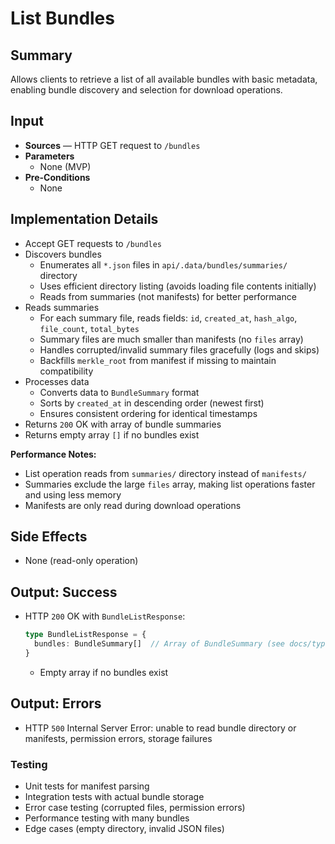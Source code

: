 # List Bundles

## Summary

Allows clients to retrieve a list of all available bundles with basic metadata, enabling bundle discovery and selection for download operations.

## Input

- **Sources** — HTTP GET request to `/bundles`
- **Parameters**
  - None (MVP)
- **Pre-Conditions**
  - None

## Implementation Details

- Accept GET requests to `/bundles`
- Discovers bundles
  - Enumerates all `*.json` files in `api/.data/bundles/summaries/` directory
  - Uses efficient directory listing (avoids loading file contents initially)
  - Reads from summaries (not manifests) for better performance
- Reads summaries
  - For each summary file, reads fields: `id`, `created_at`, `hash_algo`, `file_count`, `total_bytes`
  - Summary files are much smaller than manifests (no `files` array)
  - Handles corrupted/invalid summary files gracefully (logs and skips)
  - Backfills `merkle_root` from manifest if missing to maintain compatibility
- Processes data
  - Converts data to `BundleSummary` format
  - Sorts by `created_at` in descending order (newest first)
  - Ensures consistent ordering for identical timestamps
- Returns `200` OK with array of bundle summaries
- Returns empty array `[]` if no bundles exist

**Performance Notes:**
- List operation reads from `summaries/` directory instead of `manifests/`
- Summaries exclude the large `files` array, making list operations faster and using less memory
- Manifests are only read during download operations

## Side Effects

- None (read-only operation)

## Output: Success

- HTTP `200` OK with `BundleListResponse`:
  ```typescript
  type BundleListResponse = {
    bundles: BundleSummary[]  // Array of BundleSummary (see docs/types.md), sorted by created_at descending
  }
  ```
  - Empty array if no bundles exist

## Output: Errors

- HTTP `500` Internal Server Error: unable to read bundle directory or manifests, permission errors, storage failures

### Testing
- Unit tests for manifest parsing
- Integration tests with actual bundle storage
- Error case testing (corrupted files, permission errors)
- Performance testing with many bundles
- Edge cases (empty directory, invalid JSON files)

